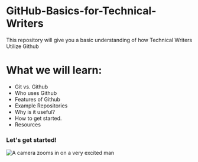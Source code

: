 # GitHub-Basics-for-Technical-Writers
This repository will give you a basic understanding of how Technical Writers Utilize Github 

# What we will learn:
- Git vs. Github
- Who uses Github
- Features of Github
- Example Repositories
- Why is it useful?
- How to get started.
- Resources

### Let's get started!
![A camera zooms in on a very excited man](https://media0.giphy.com/media/v1.Y2lkPTc5MGI3NjExN3h2aWx2MTgwMzZqZ3RkMXJ1d29tZXJydnU1bHc5aTVnM21seHk5cSZlcD12MV9pbnRlcm5hbF9naWZfYnlfaWQmY3Q9Zw/S9i8jJxTvAKVHVMvvW/giphy.gif)

